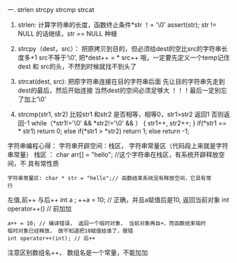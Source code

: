 一. strlen strcpy strcmp strcat
1. strlen:
    计算字符串的长度，函数终止条件*str ！= '\0'
    assert(str);   str != NULL 的话继续，str == NULL 种植

2. strcpy（dest，src）：
    把原拷贝到目的，但必须给dest的空比src的字符串长度多+1
    src不等于‘\0’, 把*dest++ = * src++
    哦，一定要先定义一个temp记住dest 和 src的头，不然到时候就找不到头了

3. strcat(dest, src):
    把原字符串连接在目的字符串后面
    先让目的字符串先走到dest的最后，然后开始连接
    当然dest的空间必须足够大
    ！！！最后一定别忘了加上‘\0’

4. strcmp(str1, str2)
    比较str1 和str2 是否相等，相等0，str1>str2 返回1 否则返回-1
    while（*str1!='\0' && *str2!='\0' &&  ）
    {
        str1++, str2++;
    }
    if(*str1 == * str1)
        return 0;
    else if(*str1 > *str2)
        return 1;
    else
        return -1;

字符串编程心得：
    字符串开辟空间：栈区， 字符串常量区（代码段上来就是字符串常量）
    栈区 ： char arr[] = "hello"; //这个字符串在栈区，有系统开辟释放空间，不
    具有常性质

    字符串常量区: char * str = "hello";// 函数结束系统没有释放空间，它具有常
    行

左值,前++ 与后++
    int a ;
    ++a = 10; // 正确，并且a赋值后是10, 返回当前对象
    int operator++() // 前加加

    a++ = 10; // 编译错误， 返回一个临时对象， 当前对象再自+，而函数结束临时
    临时对象已经释放， 故不知道把10赋值给谁了，报错
    int operator++(int); // 后++
    
注意区别数组名++，
    数组名是一个常量，不能加加 









